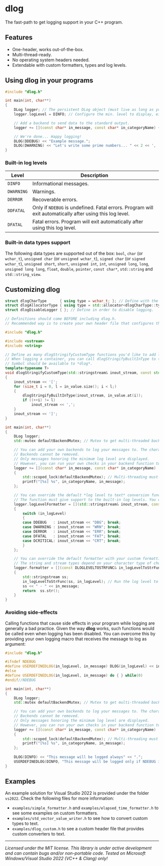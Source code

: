 # dlog
The fast-path to get logging support in your C++ program.

## Features

* One-header, works out-of-the-box.
* Multi-thread-ready.
* No operating system headers needed.
* Extendable with custom formatters, types and log levels.

## Using **dlog** in your programs

```c++
#include "dlog.h"

int main(int, char**)
{
    DLog logger; // The persistent DLog object (must live as long as your program do!).
    logger.logLevel = DINFO; // Configure the min. level to display, either DINFO, DWARNING, DERROR, DDFATAL or DFATAL.

    // Add a backend to send data to the standard output.
    logger += [](const char* in_message, const char* in_categoryName) { printf("[%s] %s", in_categoryName, in_message); };

    // We're done... Happy logging!
    DLOG(DDEBUG) << "Example message.";
    DLOG(DWARNING) << "Let's write some prime numbers... " << 2 << ', ' << 3 << ', ' << 5 << ', ' << 7 << "..."; 
}
```
### Built-in log levels

| Level | Description |
| --- | --- |
| `DINFO` | Informational messages. |
| `DWARNING` | Warnings. |
| `DERROR` | Recoverable errors. |
| `DDFATAL` | Only if `NDEBUG` is undefined. Fatal errors. Program will exit automatically after using this log level. |
| `DFATAL` | Fatal errors. Program will exit automatically after using this log level. |

### Built-in data types support

The following data types are supported out of the box: `bool`, `char` (or `wchar_t`), `unsigned char` (or `unsigned wchar_t`), `signed char` (or `signed wchar_t`), `unsigned short`, `short`, `unsigned int`, `int`, `unsigned long`, `long`, `unsigned long long`, `float`, `double`, `pointer`, `const char*`, `std::string` and `std::string_view`.

## Customizing **dlog**

```c++
struct dlogCharType      { using type = wchar_t; }; // Define with the type of choice if you don't want to use char.
struct dlogAllocatorType { using type = std::allocator<dlogCharType::type>; }; // Define with the allocator of choice if you don't want to use std::allocator<char>.
struct dlogDisableLogger { }; // Define in order to disable logging.

// Definitions should come BEFORE including dlog.h.
// Recommended way is to create your own header file that configures the logger and then includes dlog.h.

#include "dlog.h"

#include <sstream>
#include <string>

// Define as many dlogStringifyCustomType functions you'd like to add logging support for custom data types.
// When logging a container, you can call dlogStringifyBuiltInType to try run the stringifier for any contained type, if exists.
// Symbol should be available to *dlog*.
template<typename T>
void dlogStringifyCustomType(std::stringstream& inout_stream, const std::vector<T>& in_value) noexcept
{
    inout_stream << '[';
    for (size_t i = 0, l = in_value.size(); i < l;)
    {
        dlogStringifyBuiltInType(inout_stream, in_value.at(i));
        if ((++i) != l)
            inout_stream << ',';
    }
    inout_stream << ']';
}

int main(int, char**)
{
    DLog logger;
    std::mutex defaultBackendMutex; // Mutex to get multi-threaded backend support. 

    // You can add your own backends to log your messages to. The character type to use depends on your character type of choice.
    // Backends cannot be removed.
    // Only messages honoring the minimum log level are displayed.
    // However, you can run your own checks in your backend function to finetune each backend individually.
    logger += [](const char* in_message, const char* in_categoryName)  
    {
        std::scoped_lock(defaultBackendMutex); // Multi-threading must be handled by the backend function.
        printf("[%s] %s", in_categoryName, in_message); 
    };

    // You can override the default *log level to text* conversion function.
    // The function must give support to the built-in log levels. You can extend that with custom log levels, though!
    logger.logLevelFormatter = [](std::stringstream& inout_stream, const int in_logLevel) noexcept
    {
        switch (in_logLevel)
        {
        case DDEBUG   : inout_stream << "DBG"; break;
        case DWARNING : inout_stream << "WRN"; break;
        case DERROR   : inout_stream << "ERR"; break;
        case DFATAL   : inout_stream << "FAT"; break;
        case DCRITICAL: inout_stream << "CRT"; break;
        }
    };

    // You can override the default formatter with your custom formatting function.
    // The string and stream types depend on your character type of choice.
    logger.formatter = [](const DLOGLEVELTOSTRFUNC& in_logLevelToStrFunc, const std::string& in_message, const int in_logLevel) noexcept
    {
        std::stringstream ss;
        in_logLevelToStrFunc(ss, in_logLevel); // Run the log level to text conversion function.
        ss << " - " << in_message;
        return  ss.str();
    }
}
```

### Avoiding side-effects

Calling functions that cause side effects in your program while logging are generally a bad practice. Given the way **dlog** works, such functions would be called even when logging has been disabled. You can overcome this by providing your own logging macro that receives the message to log as argument:

```c++
#include "dlog.h"

#ifndef NDEBUG
#define USERDEFINEDLOG(in_logLevel, in_message) DLOG(in_logLevel) << in_message
#else
#define USERDEFINEDLOG(in_logLevel, in_message) do { } while(0)
#endif//NDEBUG

int main(int, char**)
{
    DLog logger;
    std::mutex defaultBackendMutex; // Mutex to get multi-threaded backend support. 

    // You can add your own backends to log your messages to. The character type to use depends on your character type of choice.
    // Backends cannot be removed.
    // Only messages honoring the minimum log level are displayed.
    // However, you can run your own checks in your backend function to finetune each backend individually.
    logger += [](const char* in_message, const char* in_categoryName)  
    {
        std::scoped_lock(defaultBackendMutex); // Multi-threading must be handled by the backend function.
        printf("[%s] %s", in_categoryName, in_message); 
    };
    
    DLOG(DINFO) << "This message will be logged always" << ".";
    USERDEFINEDLOG(DINFO, "This message will be logged only if NDEBUG is undefined" << ".");
}
```

## Examples

An example solution for Visual Studio 2022 is provided under the folder `vs2022`. Check the following files for more information:
* `examples/simple_formatter.h` and `examples/elapsed_time_formatter.h` to see some examples on custom formatters.
* `examples/std_vector_value_writer.h` to see how to convert custom types to text.
* `examples/dlog_custom.h` to see a custom header file that provides custom converters to text.

---

*Licensed under the MIT license.*
*This library is under active development and can contain bugs and/or non-portable code. Tested on Microsoft Windows/Visual Studio 2022 (VC++ & Clang) only!*
